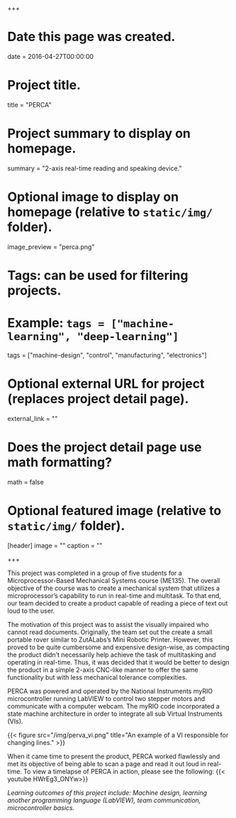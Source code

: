 +++
# Date this page was created.
date = 2016-04-27T00:00:00

# Project title.
title = "PERCA"

# Project summary to display on homepage.
summary = "2-axis real-time reading and speaking device."

# Optional image to display on homepage (relative to `static/img/` folder).
image_preview = "perca.png"

# Tags: can be used for filtering projects.
# Example: `tags = ["machine-learning", "deep-learning"]`
tags = ["machine-design", "control", "manufacturing", "electronics"]

# Optional external URL for project (replaces project detail page).
external_link = ""

# Does the project detail page use math formatting?
math = false

# Optional featured image (relative to `static/img/` folder).
[header]
image = ""
caption = ""

+++

This project was completed in a group of five students for a Microprocessor-Based Mechanical Systems course (ME135). The overall objective of the course was to create a mechanical system that utilizes a microprocessor’s capability to run in real-time and multitask. To that end, our team decided to create a product capable of reading a piece of text out loud to the user.

The motivation of this project was to assist the visually impaired who cannot read documents. Originally, the team set out the create a small portable rover similar to ZutALabs’s Mini Robotic Printer. However, this proved to be quite cumbersome and expensive design-wise, as compacting the product didn’t necessarily help achieve the task of multitasking and operating in real-time. Thus, it was decided that it would be better to design the product in a simple 2-axis CNC-like manner to offer the same functionality but with less mechanical tolerance complexities.

PERCA was powered and operated by the National Instruments myRIO microcontroller running LabVIEW to control two stepper motors and communicate with a computer webcam. The myRIO code incorporated a state machine architecture in order to integrate all sub Virtual Instruments (VIs).

{{< figure src="/img/perva_vi.png" title="An example of a VI responsible for changing lines." >}}

When it came time to present the product, PERCA worked flawlessly and met its objective of being able to scan a page and read it out loud in real-time. To view a timelapse of PERCA in action, please see the following: {{< youtube HWrEg3_ONYw>}}

*Learning outcomes of this project include: Machine design, learning another programming language (LabVIEW), team communication, microcontroller basics.*
